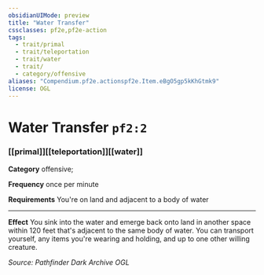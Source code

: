 ```yaml
---
obsidianUIMode: preview
title: "Water Transfer"
cssclasses: pf2e,pf2e-action
tags:
  - trait/primal
  - trait/teleportation
  - trait/water
  - trait/
  - category/offensive
aliases: "Compendium.pf2e.actionspf2e.Item.eBgO5gp5kKhGtmk9"
license: OGL
---
```

# Water Transfer `pf2:2`

### [[primal]][[teleportation]][[water]]

**Category** offensive; 




**Frequency** once per minute

**Requirements** You're on land and adjacent to a body of water

* * *

**Effect** You sink into the water and emerge back onto land in another space within 120 feet that's adjacent to the same body of water. You can transport yourself, any items you're wearing and holding, and up to one other willing creature.

*Source: Pathfinder Dark Archive*
*OGL*